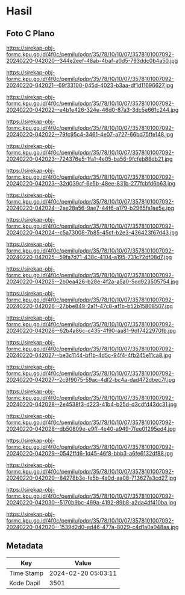 # Hasil

## Foto C Plano

https://sirekap-obj-formc.kpu.go.id/4f0c/pemilu/pdpr/35/78/10/10/07/3578101007092-20240220-042020--344e2eef-48ab-4baf-a0d5-793ddc0b4a50.jpg

https://sirekap-obj-formc.kpu.go.id/4f0c/pemilu/pdpr/35/78/10/10/07/3578101007092-20240220-042021--69f33100-045d-4023-b3aa-df1d11696627.jpg

https://sirekap-obj-formc.kpu.go.id/4f0c/pemilu/pdpr/35/78/10/10/07/3578101007092-20240220-042022--e4b1e426-324e-46d0-87a3-3dc5e661c244.jpg

https://sirekap-obj-formc.kpu.go.id/4f0c/pemilu/pdpr/35/78/10/10/07/3578101007092-20240220-042022--79fc95c4-3461-4e07-a727-66bd75ffe148.jpg

https://sirekap-obj-formc.kpu.go.id/4f0c/pemilu/pdpr/35/78/10/10/07/3578101007092-20240220-042023--724376e5-1fa1-4e05-ba56-9fcfeb88db21.jpg

https://sirekap-obj-formc.kpu.go.id/4f0c/pemilu/pdpr/35/78/10/10/07/3578101007092-20240220-042023--32d039cf-6e5b-48ee-831b-277fcbfd6b63.jpg

https://sirekap-obj-formc.kpu.go.id/4f0c/pemilu/pdpr/35/78/10/10/07/3578101007092-20240220-042024--2ae28a56-9ae7-44f6-a179-b2965fa1ae5e.jpg

https://sirekap-obj-formc.kpu.go.id/4f0c/pemilu/pdpr/35/78/10/10/07/3578101007092-20240220-042024--c5a73008-7b85-45cf-b2e3-436423f67d43.jpg

https://sirekap-obj-formc.kpu.go.id/4f0c/pemilu/pdpr/35/78/10/10/07/3578101007092-20240220-042025--59fa7d71-438c-4104-a195-731c72df08d7.jpg

https://sirekap-obj-formc.kpu.go.id/4f0c/pemilu/pdpr/35/78/10/10/07/3578101007092-20240220-042025--2b0ea426-b28e-4f2a-a5a0-5cd923505754.jpg

https://sirekap-obj-formc.kpu.go.id/4f0c/pemilu/pdpr/35/78/10/10/07/3578101007092-20240220-042026--27bbe849-2a1f-47c8-af1b-b52b15808507.jpg

https://sirekap-obj-formc.kpu.go.id/4f0c/pemilu/pdpr/35/78/10/10/07/3578101007092-20240220-042026--62b4a86c-c435-4190-aa81-9df7422970fb.jpg

https://sirekap-obj-formc.kpu.go.id/4f0c/pemilu/pdpr/35/78/10/10/07/3578101007092-20240220-042027--be3c1144-bf1b-4d5c-94f4-4fb245e11ca8.jpg

https://sirekap-obj-formc.kpu.go.id/4f0c/pemilu/pdpr/35/78/10/10/07/3578101007092-20240220-042027--2c9f9075-59ac-4df2-bc4a-dad472dbec7f.jpg

https://sirekap-obj-formc.kpu.go.id/4f0c/pemilu/pdpr/35/78/10/10/07/3578101007092-20240220-042028--2e4538f3-d223-41b4-b25d-d3cdfd43dc31.jpg

https://sirekap-obj-formc.kpu.go.id/4f0c/pemilu/pdpr/35/78/10/10/07/3578101007092-20240220-042028--db50809e-e9ff-4e40-a949-7fee01295ed4.jpg

https://sirekap-obj-formc.kpu.go.id/4f0c/pemilu/pdpr/35/78/10/10/07/3578101007092-20240220-042029--0542ffd6-1d45-46f8-bbb3-a6fe6132df88.jpg

https://sirekap-obj-formc.kpu.go.id/4f0c/pemilu/pdpr/35/78/10/10/07/3578101007092-20240220-042029--84278b3e-fe5b-4a0d-aa08-713627a3cd27.jpg

https://sirekap-obj-formc.kpu.go.id/4f0c/pemilu/pdpr/35/78/10/10/07/3578101007092-20240220-042030--5170b9bc-469a-4192-89b8-a2da4df410ba.jpg

https://sirekap-obj-formc.kpu.go.id/4f0c/pemilu/pdpr/35/78/10/10/07/3578101007092-20240220-042020--1539d2d0-ed46-477a-8029-c4d1a0a048aa.jpg


## Metadata

| Key        | Value               |
| ---------- | ------------------- |
| Time Stamp | 2024-02-20 05:03:11 |
| Kode Dapil | 3501                |



